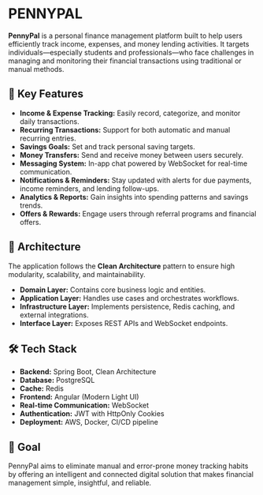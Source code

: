 # PENNYPAL

**PennyPal** is a personal finance management platform built to help users efficiently track income, expenses, and money lending activities. It targets individuals—especially students and professionals—who face challenges in managing and monitoring their financial transactions using traditional or manual methods.

## 🚀 Key Features

* **Income & Expense Tracking:** Easily record, categorize, and monitor daily transactions.
* **Recurring Transactions:** Support for both automatic and manual recurring entries.
* **Savings Goals:** Set and track personal saving targets.
* **Money Transfers:** Send and receive money between users securely.
* **Messaging System:** In-app chat powered by WebSocket for real-time communication.
* **Notifications & Reminders:** Stay updated with alerts for due payments, income reminders, and lending follow-ups.
* **Analytics & Reports:** Gain insights into spending patterns and savings trends.
* **Offers & Rewards:** Engage users through referral programs and financial offers.

## 🧩 Architecture

The application follows the **Clean Architecture** pattern to ensure high modularity, scalability, and maintainability.

* **Domain Layer:** Contains core business logic and entities.
* **Application Layer:** Handles use cases and orchestrates workflows.
* **Infrastructure Layer:** Implements persistence, Redis caching, and external integrations.
* **Interface Layer:** Exposes REST APIs and WebSocket endpoints.

## 🛠️ Tech Stack

* **Backend:** Spring Boot, Clean Architecture
* **Database:** PostgreSQL
* **Cache:** Redis
* **Frontend:** Angular (Modern Light UI)
* **Real-time Communication:** WebSocket
* **Authentication:** JWT with HttpOnly Cookies
* **Deployment:** AWS, Docker, CI/CD pipeline

## 🎯 Goal

PennyPal aims to eliminate manual and error-prone money tracking habits by offering an intelligent and connected digital solution that makes financial management simple, insightful, and reliable.
